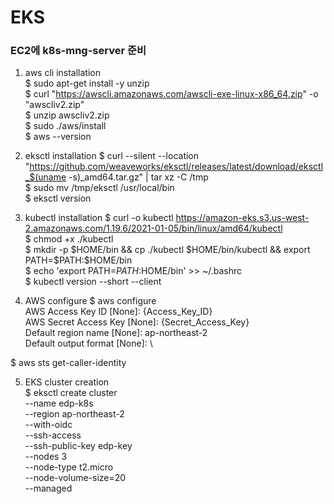 # EKS

### EC2에 k8s-mng-server 준비
1. aws cli installation \
  $ sudo apt-get install -y unzip \
  $ curl "https://awscli.amazonaws.com/awscli-exe-linux-x86_64.zip" -o "awscliv2.zip" \
  $ unzip awscliv2.zip \
  $ sudo ./aws/install \
  $ aws --version

2. eksctl installation
  $ curl --silent --location "https://github.com/weaveworks/eksctl/releases/latest/download/eksctl_$(uname -s)_amd64.tar.gz" | tar xz -C /tmp \
  $ sudo mv /tmp/eksctl /usr/local/bin \
  $ eksctl version
  
3. kubectl installation
  $ curl -o kubectl https://amazon-eks.s3.us-west-2.amazonaws.com/1.19.6/2021-01-05/bin/linux/amd64/kubectl \
  $ chmod +x ./kubectl \
  $ mkdir -p $HOME/bin && cp ./kubectl $HOME/bin/kubectl && export PATH=$PATH:$HOME/bin \
  $ echo 'export PATH=$PATH:$HOME/bin' >> ~/.bashrc \
  $ kubectl version --short --client  

4. AWS configure
  $ aws configure  \
  AWS Access Key ID [None]: {Access_Key_ID} \
  AWS Secret Access Key [None]: {Secret_Access_Key} \
  Default region name [None]: ap-northeast-2 \
  Default output format [None]: \
  
  $ aws sts get-caller-identity

5. EKS cluster creation \
  $ eksctl create cluster \
    --name edp-k8s \
    --region ap-northeast-2 \
    --with-oidc \
    --ssh-access \
    --ssh-public-key edp-key \
    --nodes 3 \
    --node-type t2.micro \
    --node-volume-size=20 \
    --managed
